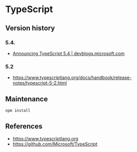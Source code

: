 # TypeScript

## Version history

### 5.4.

- [Announcing TypeScript 5.4 | devblogs.microsoft.com](https://devblogs.microsoft.com/typescript/announcing-typescript-5-4/)

### 5.2

- https://www.typescriptlang.org/docs/handbook/release-notes/typescript-5-2.html

## Maintenance

```sh
npm install
```

## References

- https://www.typescriptlang.org
- https://github.com/Microsoft/TypeScript

